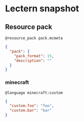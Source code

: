 # Lectern snapshot

## Resource pack

`@resource_pack pack.mcmeta`

```json
{
  "pack": {
    "pack_format": 15,
    "description": ""
  }
}
```

### minecraft

`@language minecraft:custom`

```json
{
  "custom.foo": "foo",
  "custom.bar": "bar"
}
```
